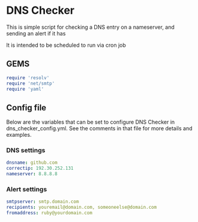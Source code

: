 # DNS Checker
This is simple script for checking a DNS entry on a nameserver, and sending an alert if it has

It is intended to be scheduled to run via cron job

## GEMS

``` ruby
require 'resolv'
require 'net/smtp'
require 'yaml'
```
## Config file

Below are the variables that can be set to configure DNS Checker in dns_checker_config.yml. See the comments in that file for more details and examples.

### DNS settings
``` yaml
dnsname: github.com
correctip: 192.30.252.131
nameserver: 8.8.8.8
```
### Alert settings
``` yaml
smtpserver: smtp.domain.com
recipients: youremail@domain.com, someoneelse@domain.com
fromaddress: ruby@yourdomain.com
```
